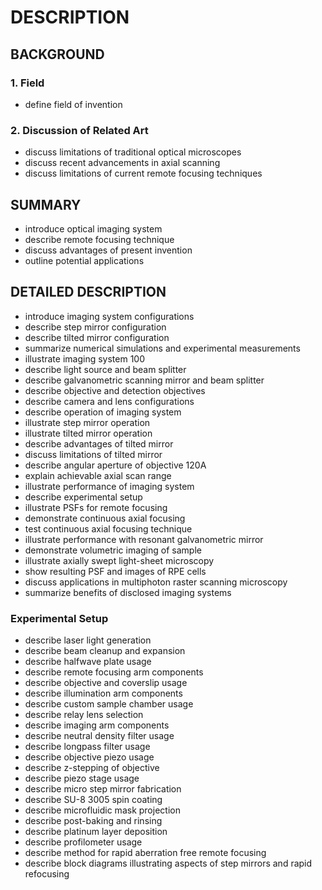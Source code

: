# DESCRIPTION

## BACKGROUND

### 1. Field

- define field of invention

### 2. Discussion of Related Art

- discuss limitations of traditional optical microscopes
- discuss recent advancements in axial scanning
- discuss limitations of current remote focusing techniques

## SUMMARY

- introduce optical imaging system
- describe remote focusing technique
- discuss advantages of present invention
- outline potential applications

## DETAILED DESCRIPTION

- introduce imaging system configurations
- describe step mirror configuration
- describe tilted mirror configuration
- summarize numerical simulations and experimental measurements
- illustrate imaging system 100
- describe light source and beam splitter
- describe galvanometric scanning mirror and beam splitter
- describe objective and detection objectives
- describe camera and lens configurations
- describe operation of imaging system
- illustrate step mirror operation
- illustrate tilted mirror operation
- describe advantages of tilted mirror
- discuss limitations of tilted mirror
- describe angular aperture of objective 120A
- explain achievable axial scan range
- illustrate performance of imaging system
- describe experimental setup
- illustrate PSFs for remote focusing
- demonstrate continuous axial focusing
- test continuous axial focusing technique
- illustrate performance with resonant galvanometric mirror
- demonstrate volumetric imaging of sample
- illustrate axially swept light-sheet microscopy
- show resulting PSF and images of RPE cells
- discuss applications in multiphoton raster scanning microscopy
- summarize benefits of disclosed imaging systems

### Experimental Setup

- describe laser light generation
- describe beam cleanup and expansion
- describe halfwave plate usage
- describe remote focusing arm components
- describe objective and coverslip usage
- describe illumination arm components
- describe custom sample chamber usage
- describe relay lens selection
- describe imaging arm components
- describe neutral density filter usage
- describe longpass filter usage
- describe objective piezo usage
- describe z-stepping of objective
- describe piezo stage usage
- describe micro step mirror fabrication
- describe SU-8 3005 spin coating
- describe microfluidic mask projection
- describe post-baking and rinsing
- describe platinum layer deposition
- describe profilometer usage
- describe method for rapid aberration free remote focusing
- describe block diagrams illustrating aspects of step mirrors and rapid refocusing

